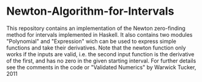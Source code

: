 # Newton-Algorithm-for-Intervals

  This repository contains an implementation of the Newton zero-finding method for intervals implemented in Haskell. 
  It also contains two modules "Polynomial" and "Expression" wich can be used to express simple functions and 
  take their derivatives. Note that the newton function only works if the inputs are valid, i.e. the
  second input function is the derivative of the first, and has no zero in the given starting interval. 
  For further details see the comments in the code or "Validated Numerics" by Warwick Tucker, 2011

